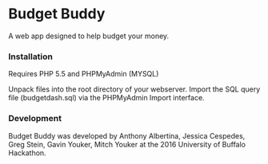 # Budget Buddy

A web app designed to help budget your money.

### Installation

Requires PHP 5.5 and PHPMyAdmin (MYSQL)

Unpack files into the root directory of your webserver.
Import the SQL query file (budgetdash.sql) via the PHPMyAdmin Import interface.

### Development

Budget Buddy was developed by Anthony Albertina, Jessica Cespedes, Greg Stein, Gavin Youker, Mitch Youker at the 2016 University of Buffalo Hackathon.

